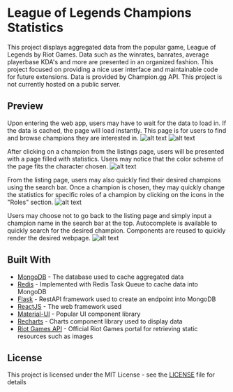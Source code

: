 # League of Legends Champions Statistics

This project displays aggregated data from the popular game, League of Legends by Riot Games. Data such as the winrates, banrates, average playerbase KDA's and more are presented in an organized fashion. This project focused on providing a nice user interface and maintainable code for future extensions. Data is provided by Champion.gg API. This project is not currently hosted on a public server.

## Preview

Upon entering the web app, users may have to wait for the data to load in. If the data is cached, the page will load instantly. This page is for users to find and browse champions they are interested in.
![alt text](https://github.com/HenryCWoo/LeagueStats/blob/master/readme_image_resources/Loading.gif)
![alt text](https://github.com/HenryCWoo/LeagueStats/blob/master/readme_image_resources/list_scrolling.gif)

After clicking on a champion from the listings page, users will be presented with a page filled with statistics. Users may notice that the color scheme of the page fits the character chosen.
![alt text](https://github.com/HenryCWoo/LoLChampionStats/blob/master/readme_image_resources/browse_stats.gif)

From the listing page, users may also quickly find their desired champions using the search bar. Once a champion is chosen, they may quickly change the statistics for specific roles of a champion by clicking on the icons in the "Roles" section.
![alt text](https://github.com/HenryCWoo/LeagueStats/blob/master/readme_image_resources/listing_search_and_roles.gif)

Users may choose not to go back to the listing page and simply input a champion name in the search bar at the top. Autocomplete is available to quickly search for the desired champion. Components are reused to quickly render the desired webpage.
![alt text](https://github.com/HenryCWoo/LeagueStats/blob/master/readme_image_resources/search_champs.gif)

## Built With

* [MongoDB](https://www.mongodb.com/) - The database used to cache aggregated data
* [Redis](https://redis.io/) - Implemented with Redis Task Queue to cache data into MongoDB
* [Flask](http://flask.pocoo.org/) - RestAPI framework used to create an endpoint into MongoDB
* [ReactJS](https://reactjs.org/) - The web framework used
* [Material-UI](https://material-ui.com/) - Popular UI component library
* [Recharts](http://recharts.org/en-US/) - Charts component library used to display data
* [Riot Games API](https://developer.riotgames.com/) - Official Riot Games portal for retrieving static resources such as images

## License

This project is licensed under the MIT License - see the [LICENSE](LICENSE) file for details

